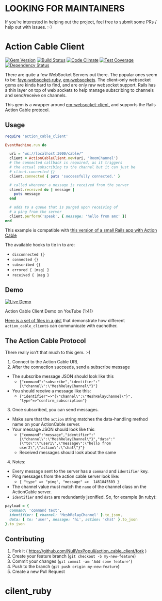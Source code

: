 # LOOKING FOR MAINTAINERS

If you're interested in helping out the project, feel free to submit some PRs / help out with issues. :-)

# Action Cable Client
[![Gem Version](https://badge.fury.io/rb/action_cable_client.svg)](https://badge.fury.io/rb/action_cable_client)
[![Build Status](https://travis-ci.org/NullVoxPopuli/action_cable_client.svg?branch=master)](https://travis-ci.org/NullVoxPopuli/action_cable_client)
[![Code Climate](https://codeclimate.com/github/NullVoxPopuli/action_cable_client/badges/gpa.svg)](https://codeclimate.com/github/NullVoxPopuli/action_cable_client)
[![Test Coverage](https://codeclimate.com/github/NullVoxPopuli/action_cable_client/badges/coverage.svg)](https://codeclimate.com/github/NullVoxPopuli/action_cable_client/coverage)
[![Dependency Status](https://gemnasium.com/badges/github.com/NullVoxPopuli/action_cable_client.svg)](https://gemnasium.com/github.com/NullVoxPopuli/action_cable_client)


There are quite a few WebSocket Servers out there. The popular ones seem to be: [faye-websocket-ruby](https://github.com/faye/faye-websocket-ruby), [em-websockets](https://github.com/igrigorik/em-websocket). The client-only websocket gems are kinda hard to find, and are only raw websocket support. Rails has a thin layer on top of web sockets to help manage subscribing to channels and send/receive on channels.

This gem is a wrapper around [em-websocket-client](https://github.com/mwylde/em-websocket-client/), and supports the Rails Action Cable protocol.

## Usage

```ruby
require 'action_cable_client'

EventMachine.run do

  uri = "ws://localhost:3000/cable/"
  client = ActionCableClient.new(uri, 'RoomChannel')
  # the connected callback is required, as it triggers
  # the actual subscribing to the channel but it can just be
  # client.connected {}
  client.connected { puts 'successfully connected.' }

  # called whenever a message is received from the server
  client.received do | message |
    puts message
  end

  # adds to a queue that is purged upon receiving of
  # a ping from the server
  client.perform('speak', { message: 'hello from amc' })
end
```

This example is compatible with [this version of a small Rails app with Action Cable](https://github.com/NullVoxPopuli/mesh-relay/tree/2ed88928d91d82b88b7878fcb97e3bd81977cfe8)



The available hooks to tie in to are:
 - `disconnected {}`
 - `connected {}`
 - `subscribed {}`
 - `errored { |msg| }`
 - `received { |msg }`

## Demo

[![Live Demo](http://img.youtube.com/vi/x9D1wWsVHMY/mqdefault.jpg)](http://www.youtube.com/watch?v=x9D1wWsVHMY&hd=1)

Action Cable Client Demo on YouTube (1:41)

[Here is a set of files in a gist](https://gist.github.com/NullVoxPopuli/edfcbbe91a7877e445cbde84c7f05b37) that demonstrate how different `action_cable_client`s can communicate with eachother.

## The Action Cable Protocol

There really isn't that much to this gem. :-)

1. Connect to the Action Cable URL
2. After the connection succeeds, send a subscribe message
  - The subscribe message JSON should look like this
    - `{"command":"subscribe","identifier":"{\"channel\":\"MeshRelayChannel\"}"}`
  - You should receive a message like this:
    - `{"identifier"=>"{\"channel\":\"MeshRelayChannel\"}", "type"=>"confirm_subscription"}`
3. Once subscribed, you can send messages.
  - Make sure that the `action` string matches the data-handling method name on your ActionCable server.
  - Your message JSON should look like this:
    - `{"command":"message","identifier":"{\"channel\":\"MeshRelayChannel\"}","data":"{\"to\":\"user1\",\"message\":\"hello from user2\",\"action\":\"chat\"}"}`
    - Received messages should look about the same

4. Notes:
  - Every message sent to the server has a `command` and `identifier` key.
  - Ping messages from the action cable server look like:
    - `{ "type" => "ping", "message" =>  1461845503 }`
  - The channel value must match the `name` of the channel class on the ActionCable server.
  - `identifier` and `data` are redundantly jsonified. So, for example (in ruby):
```ruby
payload = {
  command: 'command text',
  identifier: { channel: 'MeshRelayChannel' }.to_json,
  data: { to: 'user', message: 'hi', action: 'chat' }.to_json
}.to_json
```


## Contributing

1. Fork it ( https://github.com/NullVoxPopuli/action_cable_client/fork )
2. Create your feature branch (`git checkout -b my-new-feature`)
3. Commit your changes (`git commit -am 'Add some feature'`)
4. Push to the branch (`git push origin my-new-feature`)
5. Create a new Pull Request
# cilent_ruby
